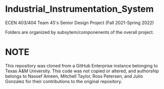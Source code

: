 # Industrial_Instrumentation_System
ECEN 403/404 Team 45's Senior Design Project (Fall 2021-Spring 2022)

Folders are organized by subsytem/componenents of the overall project.

# NOTE
This repository was cloned from a GitHub Enterprise instance belonging to Texas A&M University. This code was not copied or altered, and authorship belongs to Nassef Ameen, Mitchell Taylor, Ross Petersen, and Julio Gonzalez for their contributions to the original repository.
